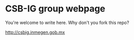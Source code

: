 CSB-IG group webpage
====================

You're welcome to write here. Why don't you fork this repo?

http://csbig.inmegen.gob.mx

